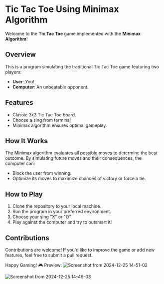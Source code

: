 # Tic Tac Toe Using Minimax Algorithm

Welcome to the **Tic Tac Toe** game implemented with the **Minimax Algorithm**!

## Overview
This is a program simulating the traditional Tic Tac Toe game featuring two players:
- **User**: You!
- **Computer**: An unbeatable opponent.

## Features
- Classic 3x3 Tic Tac Toe board.
- Choose a sing from terminal
- Minimax algorithm ensures optimal gameplay.

## How It Works
The Minimax algorithm evaluates all possible moves to determine the best outcome. By simulating future moves and their consequences, the computer can:
- Block the user from winning.
- Optimize its moves to maximize chances of victory or force a tie.

## How to Play
1. Clone the repository to your local machine.
2. Run the program in your preferred environment.
3. Choose your sing "X" or "O"
4. Play against the computer and try to outsmart it!


## Contributions
Contributions are welcome! If you'd like to improve the game or add new features, feel free to submit a pull request.

Happy Gaming! 🎮
Preview:
![Screenshot from 2024-12-25 14-51-02](https://github.com/user-attachments/assets/4e2940da-bfa8-4833-82e0-804d25d043b8)

![Screenshot from 2024-12-25 14-49-03](https://github.com/user-attachments/assets/18479c4f-1417-489d-b250-06215df88847)


